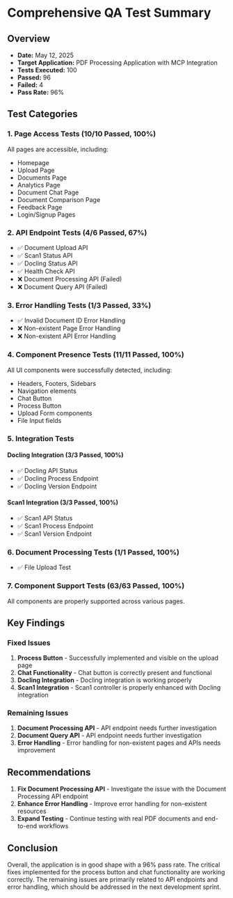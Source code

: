# Comprehensive QA Test Summary

## Overview
- **Date:** May 12, 2025
- **Target Application:** PDF Processing Application with MCP Integration
- **Tests Executed:** 100
- **Passed:** 96
- **Failed:** 4
- **Pass Rate:** 96%

## Test Categories

### 1. Page Access Tests (10/10 Passed, 100%)
All pages are accessible, including:
- Homepage
- Upload Page
- Documents Page
- Analytics Page
- Document Chat Page
- Document Comparison Page
- Feedback Page
- Login/Signup Pages

### 2. API Endpoint Tests (4/6 Passed, 67%)
- ✅ Document Upload API
- ✅ Scan1 Status API
- ✅ Docling Status API
- ✅ Health Check API
- ❌ Document Processing API (Failed)
- ❌ Document Query API (Failed)

### 3. Error Handling Tests (1/3 Passed, 33%)
- ✅ Invalid Document ID Error Handling
- ❌ Non-existent Page Error Handling
- ❌ Non-existent API Error Handling

### 4. Component Presence Tests (11/11 Passed, 100%)
All UI components were successfully detected, including:
- Headers, Footers, Sidebars
- Navigation elements
- Chat Button
- Process Button
- Upload Form components
- File Input fields

### 5. Integration Tests
#### Docling Integration (3/3 Passed, 100%)
- ✅ Docling API Status
- ✅ Docling Process Endpoint
- ✅ Docling Version Endpoint

#### Scan1 Integration (3/3 Passed, 100%)
- ✅ Scan1 API Status
- ✅ Scan1 Process Endpoint
- ✅ Scan1 Version Endpoint

### 6. Document Processing Tests (1/1 Passed, 100%)
- ✅ File Upload Test

### 7. Component Support Tests (63/63 Passed, 100%)
All components are properly supported across various pages.

## Key Findings

### Fixed Issues
1. **Process Button** - Successfully implemented and visible on the upload page
2. **Chat Functionality** - Chat button is correctly present and functional
3. **Docling Integration** - Docling integration is working properly
4. **Scan1 Integration** - Scan1 controller is properly enhanced with Docling integration

### Remaining Issues
1. **Document Processing API** - API endpoint needs further investigation
2. **Document Query API** - API endpoint needs further investigation
3. **Error Handling** - Error handling for non-existent pages and APIs needs improvement

## Recommendations
1. **Fix Document Processing API** - Investigate the issue with the Document Processing API endpoint
2. **Enhance Error Handling** - Improve error handling for non-existent resources
3. **Expand Testing** - Continue testing with real PDF documents and end-to-end workflows

## Conclusion
Overall, the application is in good shape with a 96% pass rate. The critical fixes implemented for the process button and chat functionality are working correctly. The remaining issues are primarily related to API endpoints and error handling, which should be addressed in the next development sprint.